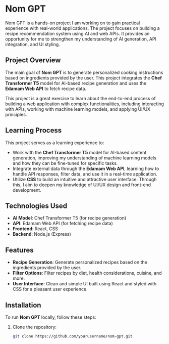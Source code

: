 # Nom GPT

Nom GPT is a hands-on project I am working on to gain practical experience with real-world applications. The project focuses on building a recipe recommendation system using AI and web APIs. It provides an opportunity for me to strengthen my understanding of AI generation, API integration, and UI styling.

## Project Overview

The main goal of **Nom GPT** is to generate personalized cooking instructions based on ingredients provided by the user. This project integrates the **Chef Transformer T5** model for AI-based recipe generation and uses the **Edamam Web API** to fetch recipe data. 

This project is a great exercise to learn about the end-to-end process of building a web application with complex functionalities, including interacting with APIs, working with machine learning models, and applying UI/UX principles.

## Learning Process

This project serves as a learning experience to:
- Work with the **Chef Transformer T5** model for AI-based content generation, improving my understanding of machine learning models and how they can be fine-tuned for specific tasks.
- Integrate external data through the **Edamam Web API**, learning how to handle API responses, filter data, and use it in a real-time application.
- Utilize **CSS** to build an intuitive and attractive user interface. Through this, I aim to deepen my knowledge of UI/UX design and front-end development.

## Technologies Used

- **AI Model**: Chef Transformer T5 (for recipe generation)
- **API**: Edamam Web API (for fetching recipe data)
- **Frontend**: React, CSS
- **Backend**: Node.js (Express)

## Features

- **Recipe Generation**: Generate personalized recipes based on the ingredients provided by the user.
- **Filter Options**: Filter recipes by diet, health considerations, cuisine, and more.
- **User Interface**: Clean and simple UI built using React and styled with CSS for a pleasant user experience.

## Installation

To run **Nom GPT** locally, follow these steps:

1. Clone the repository:
   ```bash
   git clone https://github.com/yourusername/nom-gpt.git
